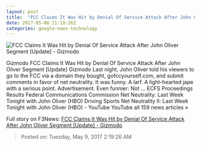 ```yaml
---
layout: post
title:  "FCC Claims It Was Hit by Denial Of Service Attack After John Oliver Segment [Update] - Gizmodo"
date: 2017-05-08 21:19:26Z
categories: google-news-technology
---
```


![FCC Claims It Was Hit by Denial Of Service Attack After John Oliver Segment [Update] - Gizmodo](https://i.kinja-img.com/gawker-media/image/upload/s--huvvavbX--/c_fill,fl_progressive,g_center,h_900,q_80,w_1600/qn6ub0lmwkptispdrolj.jpg)

Gizmodo FCC Claims It Was Hit by Denial Of Service Attack After John Oliver Segment [Update] Gizmodo Last night, John Oliver told his viewers to go to the FCC via a domain they bought, gofccyourself.com, and submit comments in favor of net neutrality. It was funny. A larf. A light-hearted jape with a serious point. Advertisement. Even funnier: Not ... ECFS Proceedings Results Federal Communications Commission Net Neutrality: Last Week Tonight with John Oliver (HBO) Driving Sports Net Neutrality II: Last Week Tonight with John Oliver (HBO) - YouTube YouTube all 159 news articles »


Full story on F3News: [FCC Claims It Was Hit by Denial Of Service Attack After John Oliver Segment [Update] - Gizmodo](http://www.f3nws.com/n/USdErB)

> Posted on: Tuesday, May 9, 2017 2:19:26 AM
